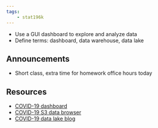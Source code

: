 ```yaml
---
tags:
    - stat196k
---
```


- Use a GUI dashboard to explore and analyze data
- Define terms: dashboard, data warehouse, data lake


## Announcements

- Short class, extra time for homework office hours today


## Resources

- [COVID-19 dashboard](https://dj2taa9i652rf.cloudfront.net/dashboard.html?dashboardName=COVID-19)
- [COVID-19 S3 data browser](https://covid19-lake.s3.us-east-2.amazonaws.com/databrowser.html)
- [COVID-19 data lake blog](https://aws.amazon.com/blogs/big-data/a-public-data-lake-for-analysis-of-covid-19-data/)
